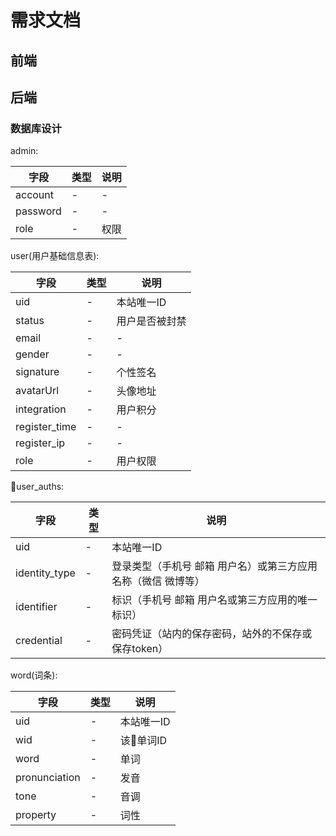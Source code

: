 # 需求文档
## 前端
## 后端
### 数据库设计
admin:

| 字段 | 类型 | 说明 |
| - | - |- |
|account|-|-|
|password|-|-|
|role|-|权限|

user(用户基础信息表):

| 字段 | 类型  |说明 |
|-|-|-|
|uid|-|本站唯一ID|
|status|-|用户是否被封禁|
|email|-|-|
|gender|-|-|
|signature|-|个性签名|
|avatarUrl|-|头像地址|
|integration|-|用户积分|
|register_time|-|-|
|register_ip|-|-|
|role|-|用户权限|

user_auths:

|字段|类型|说明|
|-|-|-|
|uid|-|本站唯一ID|
|identity_type|-|登录类型（手机号 邮箱 用户名）或第三方应用名称（微信 微博等）|
|identifier|-|标识（手机号 邮箱 用户名或第三方应用的唯一标识）|
|credential|-|密码凭证（站内的保存密码，站外的不保存或保存token）|

word(词条):

|字段|类型|说明|
|-|-|-|
|uid|-|本站唯一ID|
|wid|-|该单词ID|
|word|-|单词|
|pronunciation|-|发音|
|tone|-|音调|
|property|-|词性|





